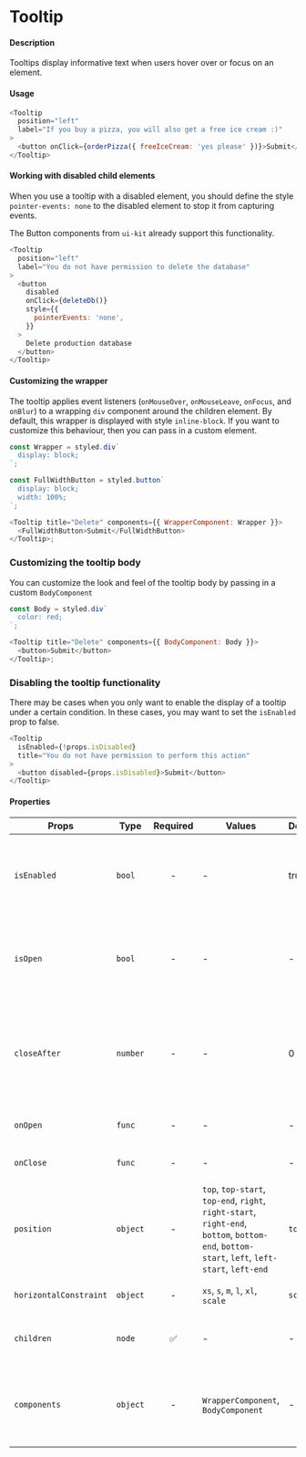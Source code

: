 # Tooltip

#### Description

Tooltips display informative text when users hover over or focus on an element.

#### Usage

```js
<Tooltip
  position="left"
  label="If you buy a pizza, you will also get a free ice cream :)"
>
  <button onClick={orderPizza({ freeIceCream: 'yes please' })}>Submit</button>
</Tooltip>
```

#### Working with disabled child elements

When you use a tooltip with a disabled element, you should define the style `pointer-events: none` to the disabled element to stop it from capturing events.

The Button components from `ui-kit` already support this functionality.

```js
<Tooltip
  position="left"
  label="You do not have permission to delete the database"
>
  <button
    disabled
    onClick={deleteDb()}
    style={{
      pointerEvents: 'none',
    }}
  >
    Delete production database
  </button>
</Tooltip>
```

#### Customizing the wrapper

The tooltip applies event listeners (`onMouseOver`, `onMouseLeave`, `onFocus`, and `onBlur`) to a wrapping `div` component around the children element. By default, this wrapper is displayed with style `inline-block`. If you want to customize this behaviour, then you can pass in a custom element.

```js
const Wrapper = styled.div`
  display: block;
`;

const FullWidthButton = styled.button`
  display: block;
  width: 100%;
`;

<Tooltip title="Delete" components={{ WrapperComponent: Wrapper }}>
  <FullWidthButton>Submit</FullWidthButton>
</Tooltip>;
```

### Customizing the tooltip body

You can customize the look and feel of the tooltip body by passing in a custom `BodyComponent`

```js
const Body = styled.div`
  color: red;
`;

<Tooltip title="Delete" components={{ BodyComponent: Body }}>
  <button>Submit</button>
</Tooltip>;
```

### Disabling the tooltip functionality

There may be cases when you only want to enable the display of a tooltip under a certain condition. In these cases, you may want to set the `isEnabled` prop to false.

```js
<Tooltip
  isEnabled={!props.isDisabled}
  title="You do not have permission to perform this action"
>
  <button disabled={props.isDisabled}>Submit</button>
</Tooltip>
```

#### Properties

| Props                  | Type     | Required | Values                                                                                                                                       | Default | Description                                                                                     |
| ---------------------- | -------- | :------: | -------------------------------------------------------------------------------------------------------------------------------------------- | ------- | ----------------------------------------------------------------------------------------------- |
| `isEnabled`            | `bool`   |    -     | -                                                                                                                                            | true    | Whether or not the tooltip opens and closes as a result of event listeners.                     |
| `isOpen`               | `bool`   |    -     | -                                                                                                                                            | -       | If passed, the tooltip's open and closed states are controlled by this prop                     |
| `closeAfter`           | `number` |    -     | -                                                                                                                                            | 0       | Delay (in milliseconds) between the end of the user interaction, and the closing of the tooltip |
| `onOpen`               | `func`   |    -     | -                                                                                                                                            | -       | Called when the tooltip is opened                                                               |
| `onClose`              | `func`   |    -     | -                                                                                                                                            | -       | Called after the tooltip is closed                                                              |
| `position`             | `object` |    -     | `top`, `top-start`, `top-end`, `right`, `right-start`, `right-end`, `bottom`, `bottom-end`, `bottom-start`, `left`, `left-start`, `left-end` | `top`   | How the tooltip is positioned relative to the child element                                     |
| `horizontalConstraint` | `object` |    -     | `xs`, `s`, `m`, `l`, `xl`, `scale`                                                                                                           | `scale` | Horizontal size limit of the tooltip                                                            |
| `children`             | `node`   |    ✅    | -                                                                                                                                            | -       | Content rendered within the tooltip                                                             |
| `components`           | `object` |    -     | `WrapperComponent`, `BodyComponent`                                                                                                          | -       | If passed, the tooltip will wrap your component with this element                               |
